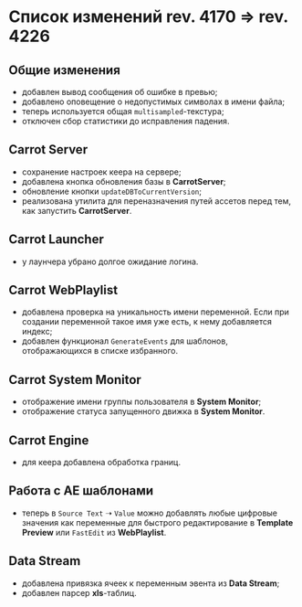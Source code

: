 # Список изменений rev. 4170 => rev. 4226

## Общие изменения
- добавлен вывод сообщения об ошибке в превью;
- добавлено оповещение о недопустимых символах в имени файла;
- теперь используется общая `multisampled`-текстура;
- отключен сбор статистики до исправления падения.

## Carrot Server
- сохранение настроек кеера на сервере;
- добавлена кнопка обновления базы в **CarrotServer**;
- обновление кнопки `updateDBToCurrentVersion`;
- реализована утилита для переназначения путей ассетов перед тем, как запустить **CarrotServer**.

## Carrot Launcher
- у лаунчера убрано долгое ожидание логина.

## Carrot WebPlaylist
- добавлена проверка на уникальность имени переменной. Если при создании переменной такое имя уже есть, к нему добавляется индекс;
- добавлен функционал `GenerateEvents` для шаблонов, отображающихся в списке избранного.

## Carrot System Monitor
- отображение имени группы пользователя в **System Monitor**;
- отображение статуса запущенного движка в **System Monitor**.

## Carrot Engine
- для кеера добавлена обработка границ.

## Работа с AE шаблонами
- теперь в `Source Text` ➝ `Value` можно добавлять любые цифровые значения как переменные для быстрого редактирование в **Template Preview** или `FastEdit` из **WebPlaylist**. 

## Data Stream
- добавлена привязка ячеек к переменным эвента из **Data Stream**;
- добавлен парсер **xls**-таблиц.